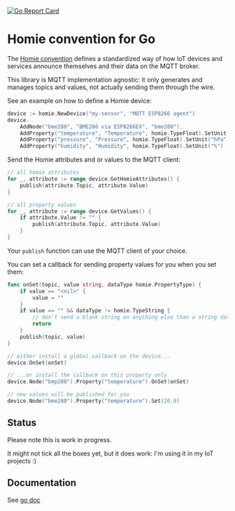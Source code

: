 [![Go Report Card](https://goreportcard.com/badge/github.com/creativeprojects/go-homie)](https://goreportcard.com/report/github.com/creativeprojects/go-homie)

# Homie convention for Go

The [Homie convention](https://homieiot.github.io/) defines a standardized way of how IoT devices and services announce themselves and their data on the MQTT broker.

This library is MQTT implementation agnostic: it only generates and manages topics and values, not actually sending them through the wire.

See an example on how to define a Homie device:

``` go
device := homie.NewDevice("my-sensor", "MQTT ESP8266 agent")
device.
    AddNode("bme280", "BME280 via ESP8266EX", "bme280").
    AddProperty("temperature", "Temperature", homie.TypeFloat).SetUnit("°C").Node().
    AddProperty("pressure", "Pressure", homie.TypeFloat).SetUnit("hPa").Node().
    AddProperty("humidity", "Humidity", homie.TypeFloat).SetUnit("%")
```

Send the Homie attributes and or values to the MQTT client:

```go
// all homie attributes
for _, attribute := range device.GetHomieAttributes() {
    publish(attribute.Topic, attribute.Value)
}

// all property values
for _, attribute := range device.GetValues() {
    if attribute.Value != "" {
        publish(attribute.Topic, attribute.Value)
    }
}
```

Your `publish` function can use the MQTT client of your choice.

You can set a callback for sending property values for you when you set them:

```go
func onSet(topic, value string, dataType homie.PropertyType) {
    if value == "<nil>" {
        value = ""
    }
    if value == "" && dataType != homie.TypeString {
        // don't send a blank string on anything else than a string data type
        return
    }
    publish(topic, value)
}

// either install a global callback on the device...
device.OnSet(onSet)

// ...or install the callback on this property only
device.Node("bmp280").Property("temperature").OnSet(onSet)

// new values will be published for you
device.Node("bme280").Property("temperature").Set(20.0)

```

## Status

Please note this is work in progress.

It might not tick all the boxes yet, but it does work: I'm using it in my IoT projects :)

## Documentation

See [go doc](https://pkg.go.dev/github.com/creativeprojects/go-homie)
